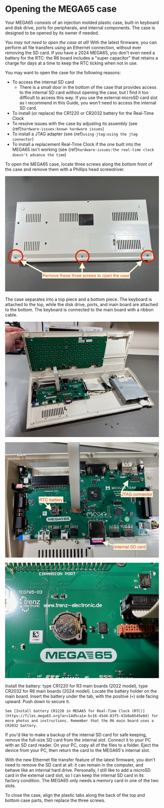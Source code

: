 # Opening the MEGA65 case

Your MEGA65 consists of an injection molded plastic case, built-in keyboard and disk drive, ports for peripherals, and internal components. The case is designed to be opened by its owner if needed.

*You may not need to open the case at all!* With the latest firmware, you can perform all file transfers using an Ethernet connection, without ever removing the SD card. If you have a 2024 MEGA65, you don't even need a battery for the RTC: the R6 board includes a "super capacitor" that retains a charge for days at a time to keep the RTC ticking when not in use.

You may want to open the case for the following reasons:

-   To access the internal SD card
    -   There is a small door in the bottom of the case that provides access to the internal SD card without opening the case, but I find it too difficult to access this way. If you use the external microSD card slot as I recommend in this Guide, you won't need to access the internal SD card.
-   To install (or replace) the CR1220 or CR2032 battery for the Real-Time Clock
-   To resolve issues with the case by adjusting its assembly (see {ref}`hardware-issues:known hardware issues`)
-   To install a JTAG adapter (see {ref}`using-jtag:using the jtag connector`)
-   To install a replacement Real-Time Clock if the one built into the MEGA65 isn't working (see {ref}`hardware-issues:the real-time clock doesn't advance the time`)

To open the MEGA65 case, locate three screws along the bottom front of the case and remove them with a Phillips head screwdriver.

![The bottom of the MEGA65 with three screws for opening the case](photos/mega65_bottom.jpeg)

The case separates into a top piece and a bottom piece. The keyboard is attached to the top, while the disk drive, ports, and main board are attached to the bottom. The keyboard is connected to the main board with a ribbon cable.

![The MEGA65 with case open](photos/mega65_open.jpeg)

![The MEGA65 main board](photos/mainboard_annotated.jpeg)

![The RTC battery on the main board](photos/rtc_battery.jpeg)

Install the battery: type CR1220 for R3 main boards (2022 model), type CR2032 for R6 main boards (2024 model). Locate the battery holder on the main board. Insert the battery under the tab, with the positive (`+`) side facing upward. Push down to secure it.

```{tip}
See [Install battery CR1220 in MEGA65 for Real-Time Clock (RTC)](https://files.mega65.org?ar=14d5ca1e-bc16-45d4-83f5-41b0a0545e0d) for more photos and instructions. Remember that the R6 main board uses a CR2032 battery.
```

If you'd like to make a backup of the internal SD card for safe keeping, remove the full-size SD card from the internal slot. Connect it to your PC with an SD card reader. On your PC, copy all of the files to a folder. Eject the device from your PC, then return the card to the MEGA65's internal slot.

With the new Ethernet file transfer feature of the latest firmware, you don't need to remove the SD card at all: it can remain in the computer, and behave like an internal hard drive. Personally, I still like to add a microSD card in the external card slot, so I can keep the internal SD card in its factory condition. The MEGA65 only needs a memory card in one of the two slots.

To close the case, align the plastic tabs along the back of the top and bottom case parts, then replace the three screws.
